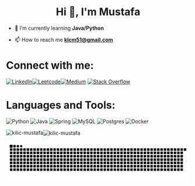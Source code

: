 <h1 align="center">Hi 👋, I'm Mustafa</h1>
<!-- <h3 align="center">Computer Engineering Student</h3> -->
<!--I am studying computer engineering at Manisa Celal Bayar University. I am interested in data science, big data, deep learning and artificial intelligence innovations and I work in these fields. -->

<!-- I am a 2nd-year Computer Engineering student at Manisa Celal Bayar University. I strive to continuously improve myself in the field of software development. As an aspiring engineer who is open to technological innovations, eager to learn, and skilled in teamwork, I constantly enhance my technical skills through projects and various training programs. -->

- 🌱 I’m currently learning **Java/Python**

- 📫 How to reach me **klcm51@gmail.com**

#  Connect with me:
[![LinkedIn](https://img.shields.io/badge/LinkedIn-%230077B5.svg?logo=linkedin&logoColor=white)](https://linkedin.com/in/kilic-mustafa)[![Leetcode](https://img.shields.io/badge/-LeetCode-ff8c00?style=flat&labelColor=ff8c00&logo=LeetCode&logoColor=white)](https://leetcode.com/u/kilic-mustafa)[![Medium](https://img.shields.io/badge/Medium-12100E?logo=medium&logoColor=white)](https://medium.com/@@kilic-mustafa) [![Stack Overflow](https://img.shields.io/badge/-Stackoverflow-FE7A16?logo=stack-overflow&logoColor=white)](https://stackoverflow.com/users/25811885) 

#  Languages and Tools:
![Python](https://img.shields.io/badge/python-3670A0?style=for-the-badge&logo=python&logoColor=ffdd54) ![Java](https://img.shields.io/badge/java-%23ED8B00.svg?style=for-the-badge&logo=openjdk&logoColor=white) ![Spring](https://img.shields.io/badge/spring-%236DB33F.svg?style=for-the-badge&logo=spring&logoColor=white) ![MySQL](https://img.shields.io/badge/mysql-4479A1.svg?style=for-the-badge&logo=mysql&logoColor=white) ![Postgres](https://img.shields.io/badge/postgres-%23316192.svg?style=for-the-badge&logo=postgresql&logoColor=white) ![Docker](https://img.shields.io/badge/docker-%230db7ed.svg?style=for-the-badge&logo=docker&logoColor=white)

<p><img align="left" src="https://github-readme-stats.vercel.app/api/top-langs?username=kilic-mustafa&show_icons=true&locale=en&layout=compact&theme=dark" alt="kilic-mustafa" /></p>
<p><img align="center" src="https://github-readme-streak-stats.herokuapp.com/?user=kilic-mustafa&layout=compact&theme=dark" alt="kilic-mustafa" /></p>

![snake gif](https://github.com/kilic-mustafa/kilic-mustafa/blob/output/github-snake-dark.svg)
